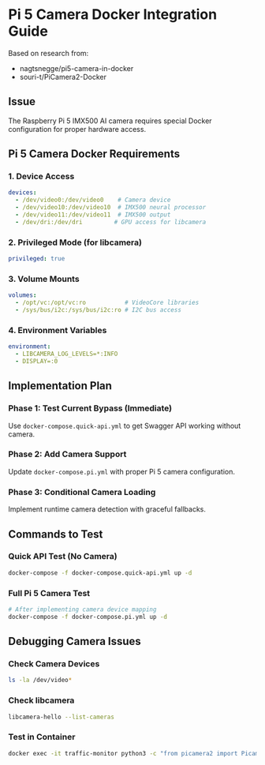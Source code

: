 # Pi 5 Camera Docker Integration Guide

Based on research from:
- nagtsnegge/pi5-camera-in-docker
- souri-t/PiCamera2-Docker

## Issue
The Raspberry Pi 5 IMX500 AI camera requires special Docker configuration for proper hardware access.

## Pi 5 Camera Docker Requirements

### 1. Device Access
```yaml
devices:
  - /dev/video0:/dev/video0    # Camera device
  - /dev/video10:/dev/video10  # IMX500 neural processor
  - /dev/video11:/dev/video11  # IMX500 output
  - /dev/dri:/dev/dri         # GPU access for libcamera
```

### 2. Privileged Mode (for libcamera)
```yaml
privileged: true
```

### 3. Volume Mounts
```yaml
volumes:
  - /opt/vc:/opt/vc:ro           # VideoCore libraries
  - /sys/bus/i2c:/sys/bus/i2c:ro # I2C bus access
```

### 4. Environment Variables
```yaml
environment:
  - LIBCAMERA_LOG_LEVELS=*:INFO
  - DISPLAY=:0
```

## Implementation Plan

### Phase 1: Test Current Bypass (Immediate)
Use `docker-compose.quick-api.yml` to get Swagger API working without camera.

### Phase 2: Add Camera Support
Update `docker-compose.pi.yml` with proper Pi 5 camera configuration.

### Phase 3: Conditional Camera Loading
Implement runtime camera detection with graceful fallbacks.

## Commands to Test

### Quick API Test (No Camera)
```bash
docker-compose -f docker-compose.quick-api.yml up -d
```

### Full Pi 5 Camera Test
```bash
# After implementing camera device mapping
docker-compose -f docker-compose.pi.yml up -d
```

## Debugging Camera Issues

### Check Camera Devices
```bash
ls -la /dev/video*
```

### Check libcamera
```bash
libcamera-hello --list-cameras
```

### Test in Container
```bash
docker exec -it traffic-monitor python3 -c "from picamera2 import Picamera2; print('Camera OK')"
```